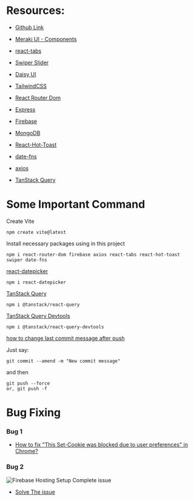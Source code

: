 # Resources:

-   [Github Link](https://github.com/shakilahmedatik/soloSphere-resources/tree/main)

-   [Meraki UI - Components](https://merakiui.com/components)
-   [react-tabs](https://www.npmjs.com/package/react-tabs)
-   [Swiper Slider](https://swiperjs.com/)
-   [Daisy UI](https://daisyui.com/)
-   [TailwindCSS](https://tailwindcss.com/)
-   [React Router Dom](https://reactrouter.com/en/main)
-   [Express](https://expressjs.com/)
-   [Firebase](https://console.firebase.google.com/)
-   [MongoDB](https://www.mongodb.com/)
-   [React-Hot-Toast](https://react-hot-toast.com/)
-   [date-fns](https://date-fns.org/)
-   [axios](https://axios-http.com/docs/intro)
-   [TanStack Query](https://tanstack.com/query/latest)

# Some Important Command

Create Vite

```
npm create vite@latest
```

Install necessary packages using in this project

```
npm i react-router-dom firebase axios react-tabs react-hot-toast swiper date-fns
```

[react-datepicker](https://www.npmjs.com/package/react-datepicker)

```
npm i react-datepicker
```

[TanStack Query](https://tanstack.com/query/latest/docs/framework/react/overview)

```
npm i @tanstack/react-query
```

[TanStack Query Devtools](https://tanstack.com/query/latest/docs/framework/react/devtools#devtools)

```
npm i @tanstack/react-query-devtools
```

[how to change last commit message after push](https://stackoverflow.com/a/20853093/23363732)

Just say:

```
git commit --amend -m "New commit message"
```

and then

```
git push --force
or, git push -f
```

# Bug Fixing

### Bug 1

-   [How to fix "This Set-Cookie was blocked due to user preferences" in Chrome?](https://stackoverflow.com/a/69075290/23363732)

### Bug 2

![Firebase Hosting Setup Complete issue](https://i.postimg.cc/FR5D55p3/Capture.png)

-   [Solve The issue](https://dev.to/chayti/firebase-hosting-setup-complete-issue-43cg)

